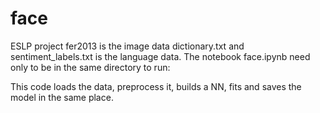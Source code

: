 # face
ESLP project
fer2013 is the image data
dictionary.txt and sentiment_labels.txt is the language data. 
The notebook face.ipynb need only to be in the same directory to run:

This code loads the data, preprocess it, builds a NN, fits and saves the model in the same place. 

